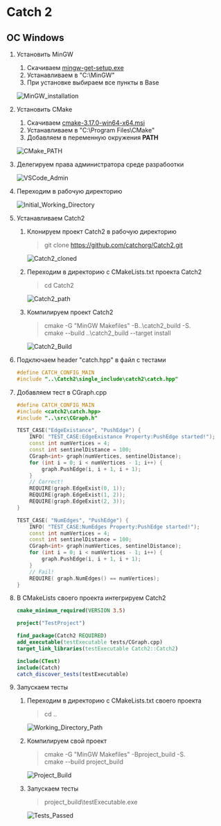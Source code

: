 # Catch 2

## ОС Windows
1. Установить MinGW
    1. Скачиваем [mingw-get-setup.exe](http://www.mingw.org/wiki/Getting_Started)
    2. Устанавливаем в "C:\MinGW"
    3. При установке выбираем все пункты в Base

    ![MinGW_installation](https://i.imgur.com/orgwG0M.jpg)

2. Установить CMake
    1. Скачиваем [cmake-3.17.0-win64-x64.msi](https://cmake.org/download/)
    2. Устанавливаем в "C:\Program Files\CMake\"
    3. Добавляем в переменную окружения **PATH**

    ![CMake_PATH](https://i.imgur.com/Sl2lc2M.jpg)

3. Делегируем права администратора среде разрабоотки

    ![VSCode_Admin](https://i.imgur.com/ESjrAVw.jpg)

4. Переходим в рабочую директорию

    ![Initial_Working_Directory](https://i.imgur.com/DAyLq9C.jpg)

5. Устанавливаем Catch2
    1. Клонируем проект Catch2 в рабочую директорию
        > git clone https://github.com/catchorg/Catch2.git

        ![Catch2_cloned](https://i.imgur.com/Yv95fzD.jpg)
    2. Переходим в директорию с CMakeLists.txt проекта Catch2
        > cd Catch2

        ![Catch2_path](https://i.imgur.com/tzdFnia.jpg)
    3. Компилируем проект Catch2
        > cmake -G "MinGW Makefiles" -B..\catch2_build -S.</br>
        > cmake --build ..\catch2_build --target install

        ![Catch2_Build](https://i.imgur.com/e3Cn3G7.jpg)
6. Подключаем header "catch.hpp" в файл с тестами 
    ```cpp
    #define CATCH_CONFIG_MAIN
    #include "..\Catch2\single_include\catch2\catch.hpp"
    ```

7. Добавляем тест в CGraph.cpp
    ```cpp
    #define CATCH_CONFIG_MAIN
    #include <catch2\catch.hpp>
    #include "..\src\CGraph.h"

    TEST_CASE("EdgeExistance", "PushEdge") {
        INFO( "TEST_CASE:EdgeExistance Property:PushEdge started!");
        const int numVertices = 4;
        const int sentinelDistance = 100;
        CGraph<int> graph(numVertices, sentinelDistance);
        for (int i = 0; i < numVertices - 1; i++) {
            graph.PushEdge(i, i + 1, i + 1);
        } 
        // Correct!
        REQUIRE(graph.EdgeExist(0, 1));
        REQUIRE(graph.EdgeExist(1, 2));
        REQUIRE(graph.EdgeExist(2, 3));
    }

    TEST_CASE( "NumEdges", "PushEdge") {
        INFO( "TEST_CASE:NumEdges Property:PushEdge started!");
        const int numVertices = 4;
        const int sentinelDistance = 100;
        CGraph<int> graph(numVertices, sentinelDistance);
        for (int i = 0; i < numVertices - 1; i++) {
            graph.PushEdge(i, i + 1, i + 1);
        }
        // Fail!
        REQUIRE( graph.NumEdges() == numVertices);
    }
    ```

8. В CMakeLists своего проекта интегрируем Catch2
    ```cmake
    cmake_minimum_required(VERSION 3.5)

    project("TestProject")

    find_package(Catch2 REQUIRED)
    add_executable(testExecutable tests/CGraph.cpp)
    target_link_libraries(testExecutable Catch2::Catch2)

    include(CTest)
    include(Catch)
    catch_discover_tests(testExecutable)
    ```

9. Запускаем тесты
    1. Переходим в директорию с CMakeLists.txt своего проекта
        > cd ..

        ![Working_Directory_Path](https://i.imgur.com/GzcViH0.jpg)
    2. Компилируем свой проект
        > cmake -G "MinGW Makefiles" -Bproject_build -S.</br>
        > cmake --build project_build

        ![Project_Build](https://i.imgur.com/mvxo4Tg.jpg)        
    3. Запускаем тесты
        > project_build\testExecutable.exe
    
        ![Tests_Passed](https://i.imgur.com/b5uEJZO.jpg)